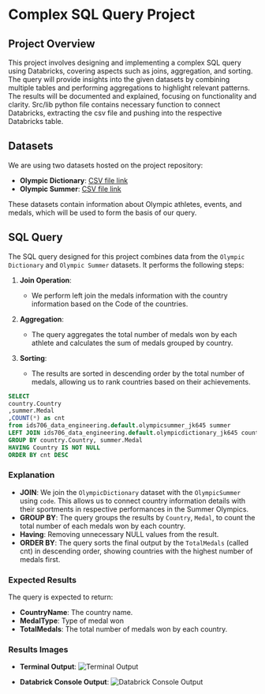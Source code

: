 
# Complex SQL Query Project

## Project Overview
This project involves designing and implementing a complex SQL query using Databricks, covering aspects such as joins, aggregation, and sorting. The query will provide insights into the given datasets by combining multiple tables and performing aggregations to highlight relevant patterns. The results will be documented and explained, focusing on functionality and clarity. Src/lib python file contains necessary function to connect Databricks, extracting the csv file and pushing into the respective Databricks table.

## Datasets
We are using two datasets hosted on the project repository:
- **Olympic Dictionary**: [CSV file link](https://github.com/nogibjj/Javidan_Karimli_IDS706_ComplexSqlQueryDatabricks/blob/af712012aa34bc3f30c124f85848d9417420dc66/data/olympic_dictionary.csv)
- **Olympic Summer**: [CSV file link](https://github.com/nogibjj/Javidan_Karimli_IDS706_ComplexSqlQueryDatabricks/blob/af712012aa34bc3f30c124f85848d9417420dc66/data/olympic_summer.csv)

These datasets contain information about Olympic athletes, events, and medals, which will be used to form the basis of our query.

## SQL Query
The SQL query designed for this project combines data from the `Olympic Dictionary` and `Olympic Summer` datasets. It performs the following steps:

1. **Join Operation**: 
   - We perform left join the medals information with the country information based on the Code of the countries.
   
2. **Aggregation**: 
   - The query aggregates the total number of medals won by each athlete and calculates the sum of medals grouped by country.

3. **Sorting**: 
   - The results are sorted in descending order by the total number of medals, allowing us to rank  countries based on their achievements.

```sql
SELECT 
country.Country
,summer.Medal
,COUNT(*) as cnt
from ids706_data_engineering.default.olympicsummer_jk645 summer
LEFT JOIN ids706_data_engineering.default.olympicdictionary_jk645 country ON summer.Country = country.Code
GROUP BY country.Country, summer.Medal
HAVING Country IS NOT NULL
ORDER BY cnt DESC
```

### Explanation
- **JOIN**: We join the `OlympicDictionary` dataset with the `OlympicSummer` using `code`. This allows us to connect country information details with their sportments in respective performances in the Summer Olympics.
- **GROUP BY**: The query groups the results by `Country`, `Medal`, to count the total number of each medals won by each country.
- **Having**: Removing unnecessary NULL values from the result.
- **ORDER BY**: The query sorts the final output by the `TotalMedals` (called cnt) in descending order, showing countries with the highest number of medals first.

### Expected Results
The query is expected to return:

- **CountryName**: The country name.
- **MedalType**: Type of medal won
- **TotalMedals**: The total number of medals won by each country.


### Results Images

- **Terminal Output**: ![Terminal Output](https://github.com/nogibjj/Javidan_Karimli_IDS706_ComplexSqlQueryDatabricks/blob/af712012aa34bc3f30c124f85848d9417420dc66/img/Screenshot%202024-10-13%20at%206.10.40%E2%80%AFPM.png)


- **Databrick Console Output**: ![Databrick Console Output](https://github.com/nogibjj/Javidan_Karimli_IDS706_ComplexSqlQueryDatabricks/blob/af712012aa34bc3f30c124f85848d9417420dc66/img/Screenshot%202024-10-13%20at%206.25.57%E2%80%AFPM.png)

